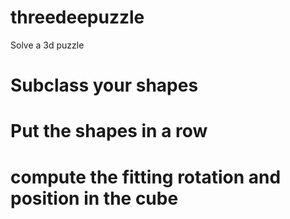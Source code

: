 threedeepuzzle
==============

Solve a 3d puzzle

# Subclass your shapes
# Put the shapes in a row
# compute the fitting rotation and position in the cube
